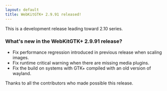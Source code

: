 ```yaml
---
layout: default
title: WebKitGTK+ 2.9.91 released!
---
```


This is a development release leading toward 2.10 series.

### What's new in the WebKitGTK+ 2.9.91 release?

 - Fix performance regression introduced in previous release when scaling images.
 - Fix runtime critical warning when there are missing media plugins.
 - Fix the build on systems with GTK+ compiled with an old version of wayland.

Thanks to all the contributors who made possible this release.
